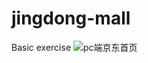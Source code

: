 # jingdong-mall
Basic exercise
![pc端京东首页](https://github.com/xccjh/jingdong-mall/blob/master/images/pc%E7%AB%AF%E4%BA%AC%E4%B8%9C%E9%A6%96%E9%A1%B5.png)
